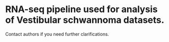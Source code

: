 # RNA-seq pipeline used for analysis of Vestibular schwannoma datasets.

Contact authors if you need further clarifications.
